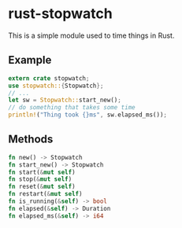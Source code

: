 # rust-stopwatch
This is a simple module used to time things in Rust.

## Example
```rust
extern crate stopwatch;
use stopwatch::{Stopwatch};
// ...
let sw = Stopwatch::start_new();
// do something that takes some time
println!("Thing took {}ms", sw.elapsed_ms());
```

## Methods
```rust
fn new() -> Stopwatch
fn start_new() -> Stopwatch
fn start(&mut self)
fn stop(&mut self)
fn reset(&mut self)
fn restart(&mut self)
fn is_running(&self) -> bool
fn elapsed(&self) -> Duration
fn elapsed_ms(&self) -> i64
```